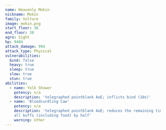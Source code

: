 ```yaml
---
name: Heavenly Mokin
nickname: Mokin
family: Vulture
image: mokin.png
start_floor: 36
end_floor: 38
agro: Sight
hp: 9404
attack_damage: 994
attack_type: Physical
vulnerabilities:
  bind: false
  heavy: true
  sleep: true
  slow: true
  stun: true
abilities:
  - name: Yolk Shower
    potency: n/a
    description: 'telegraphed pointblank AoE; inflicts bind (10s)'
  - name: 'Bloodcurdling Caw'
    potency: n/a
    description: 'telegraphed pointblank AoE; reduces the remaining time on
    all buffs (including food) by half'
    warning: other
---
```

